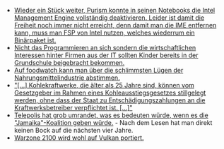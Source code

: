 * [Wieder ein Stück weiter, Purism konnte in seinen Notebooks die Intel Management Engine vollständig deaktivieren. Leider ist damit die Freiheit noch immer nicht erreicht, denn damit man die IME entfernen kann, muss man FSP von Intel nutzen, welches wiederrum ein Binärpaket ist.](https://www.pro-linux.de/news/1/25262/librem-notebooks-deaktivieren-intels-management-engine.html)
* [Nicht das Programmieren an sich sondern die wirtschaftlichen Interessen hinter Firmen aus der IT sollten Kinder bereits in der Grundschule beigebracht bekommen.](https://www.heise.de/newsticker/meldung/Informatikerin-Digitalisierung-muss-Grundschulstoff-werden-3867364.html)
* [Auf foodwatch kann man über die schlimmsten Lügen der Nahrungsmittelindustrie abstimmen.](https://www.foodwatch.org/de/informieren/goldener-windbeutel/aktuelle-nachrichten/abstimmung-ueber-goldenen-windbeutel-2017-startet/)
* ["[...] Kohlekraftwerke, die älter als 25 Jahre sind, können vom Gesetzgeber im Rahmen eines Kohleausstiegsgesetzes stillgelegt werden, ohne dass der Staat zu Entschädigungszahlungen an die Kraftwerksbetreiber verpflichtet ist. [...]"](http://www.sonnenseite.com/de/wirtschaft/gesetzgeber-darf-alte-kohlekraftwerke-entschaedigungsfrei-stilllegen.html)
* [Telepolis hat grob umrandet, was es bedeuten würde, wenn es die "Jamaika"-Koalition geben würde.](https://www.heise.de/tp/features/Jamaika-Koalition-Politische-Graeben-mit-Geld-zuschuetten-3868548.html) - Nach dem Lesen hat man direkt keinen Bock auf die nächsten vier Jahre.
* [Warzone 2100 wird wohl auf Vulkan portiert.](http://forums.wz2100.net/viewtopic.php?f=32&t=13651&sid=2998caa2d6e6c972aa8431d6c0d0674e)
